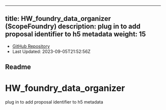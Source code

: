
---
title: HW_foundry_data_organizer (ScopeFoundry)
description: plug in to add proposal identifier to h5 metadata
weight: 15
---
- [GitHub Repository](https://github.com/ScopeFoundry/HW_foundry_data_organizer)
- Last Updated: 2023-09-05T21:52:56Z
## Readme
# HW_foundry_data_organizer
plug in to add proposal identifier to h5 metadata

